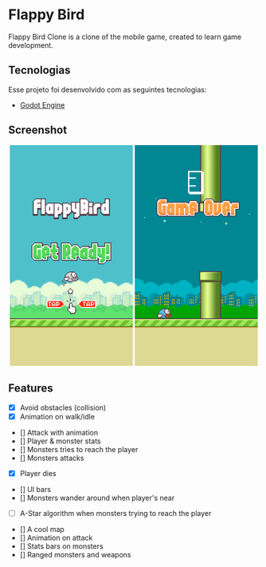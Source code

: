 # Flappy Bird

Flappy Bird Clone is a clone of the mobile game, created to learn game development.

## Tecnologias

Esse projeto foi desenvolvido com as seguintes tecnologias:

- [Godot Engine](https://godotengine.org/)

## Screenshot

<p align="center">
  <img alt="Flappy Bird Clone" src=".screens/image_1.png" width="49%">
  <img alt="Flappt Bird Clone" src=".screens/image_2.png" width="49%">
</p>

## Features

- [x] Avoid obstacles (collision)
- [x] Animation on walk/idle
- [] Attack with animation
- [] Player & monster stats
- [] Monsters tries to reach the player
- [] Monsters attacks
- [x] Player dies
- [] UI bars
- [] Monsters wander around when player's near
- [ ] A-Star algorithm when monsters trying to reach the player
- [] A cool map
- [] Animation on attack
- [] Stats bars on monsters
- [] Ranged monsters and weapons
